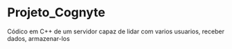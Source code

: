 # Projeto_Cognyte
Códico em C++ de um servidor capaz de lidar com varios usuarios, receber dados, armazenar-los
